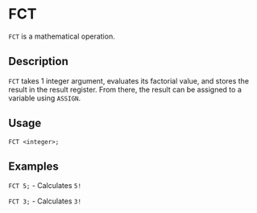 # FCT

`FCT` is a mathematical operation.

## Description

`FCT` takes 1 integer argument, evaluates its factorial value, and stores the result in the result register.
From there, the result can be assigned to a variable using `ASSIGN`.

## Usage

`FCT <integer>;`

## Examples

`FCT 5;` - Calculates `5!`

`FCT 3;` - Calculates `3!`
